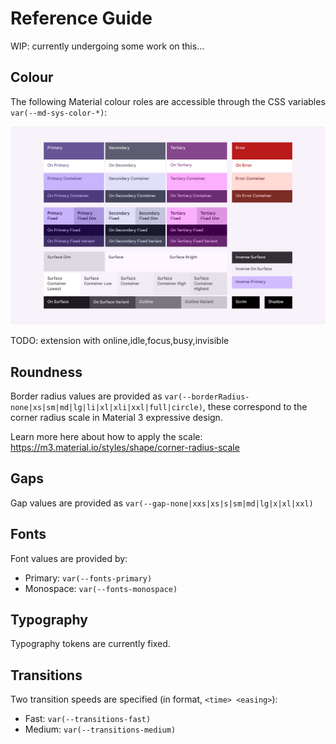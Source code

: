 # Reference Guide

WIP: currently undergoing some work on this...

## Colour

The following Material colour roles are accessible through the CSS variables `var(--md-sys-color-*)`:

![M3 Colour Roles](./material-colour-roles.png)

TODO: extension with online,idle,focus,busy,invisible

## Roundness

Border radius values are provided as `var(--borderRadius-none|xs|sm|md|lg|li|xl|xli|xxl|full|circle)`, these correspond to the corner radius scale in Material 3 expressive design.

Learn more here about how to apply the scale: https://m3.material.io/styles/shape/corner-radius-scale

## Gaps

Gap values are provided as `var(--gap-none|xxs|xs|s|sm|md|lg|x|xl|xxl)`

## Fonts

Font values are provided by:

- Primary: `var(--fonts-primary)`
- Monospace: `var(--fonts-monospace)`

## Typography

Typography tokens are currently fixed.

## Transitions

Two transition speeds are specified (in format, `<time> <easing>`):

- Fast: `var(--transitions-fast)`
- Medium: `var(--transitions-medium)`
